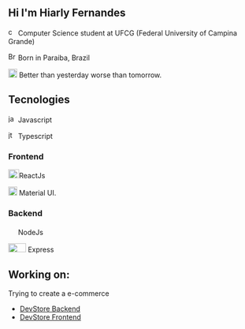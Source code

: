 <!--
**hiarlyfs/hiarlyfs** is a ✨ _special_ ✨ repository because its `README.md` (this file) appears on your GitHub profile.

Here are some ideas to get you started:

- 🔭 I’m currently working on ...
- 🌱 I’m currently learning ...
- 👯 I’m looking to collaborate on ...
- 🤔 I’m looking for help with ...
- 💬 Ask me about ...
- 📫 How to reach me: ...
- 😄 Pronouns: ...
- ⚡ Fun fact: ...
-->

## Hi I'm Hiarly Fernandes

<p><img src="https://pbs.twimg.com/profile_images/441235600/ufcg_400x400.jpg" alt="computer" height="16px" width="16px"/> Computer Science student at UFCG (Federal University of Campina Grande)</p>
<p><img src="https://github.githubassets.com/images/icons/emoji/unicode/1f1e7-1f1f7.png" alt="Brazil flag" width="16px" height="16px"\> Born in Paraiba, Brazil</p>
<p><img src="https://static.vecteezy.com/system/resources/previews/000/638/576/non_2x/growing-chart-presentation-icon-vector.jpg" lat="growing" width="18px" height="18px" /> Better than yesterday worse than tomorrow.</p>

## Tecnologies

<p><img src="https://www.edsonemiliano.com.br/blog/wp-content/uploads/2015/04/icon.javascript.png" alt="javscript" width="16px" height="16px"/> Javascript</p>
<p><img src="https://i0.wp.com/storage.googleapis.com/blog-images-backup/1*0ei2MOQxAzF7krm-v60wnQ.jpeg?ssl=1" alt="jtypescript" width="16px" height="16px"/> Typescript</p>

### Frontend

<p><img src="https://upload.wikimedia.org/wikipedia/commons/thumb/a/a7/React-icon.svg/1280px-React-icon.svg.png" lat="Reactjs" width="22px" height="18px" />ReactJs</p>
<p><img src="https://material-ui.com/static/logo.png" lat="material-ui" width="18px" height="18px" /> Material UI.</p>

### Backend

<p><img src="https://i.kinja-img.com/gawker-media/image/upload/s--GztYYtek--/oljpqjl8axqyvuxyf8dx.png" lat="nodejs" width="16px" height="18px" /> NodeJs</p>
<p><img src="https://expressjs.com/images/express-facebook-share.png" lat="express" width="36px" height="18px" /> Express</p>

## Working on:

Trying to create a e-commerce
  - [DevStore Backend](https://github.com/hiarlyfs/DevStore-backend)
  - [DevStore Frontend](https://github.com/hiarlyfs/DevStore-frontend)

